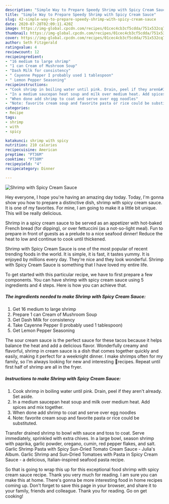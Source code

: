 ```yaml
---
description: "Simple Way to Prepare Speedy Shrimp with Spicy Cream Sauce"
title: "Simple Way to Prepare Speedy Shrimp with Spicy Cream Sauce"
slug: 42-simple-way-to-prepare-speedy-shrimp-with-spicy-cream-sauce
date: 2020-07-28T02:09:11.420Z
image: https://img-global.cpcdn.com/recipes/01cec4cb3cf5cdda/751x532cq70/shrimp-with-spicy-cream-sauce-recipe-main-photo.jpg
thumbnail: https://img-global.cpcdn.com/recipes/01cec4cb3cf5cdda/751x532cq70/shrimp-with-spicy-cream-sauce-recipe-main-photo.jpg
cover: https://img-global.cpcdn.com/recipes/01cec4cb3cf5cdda/751x532cq70/shrimp-with-spicy-cream-sauce-recipe-main-photo.jpg
author: Seth Fitzgerald
ratingvalue: 4
reviewcount: 12
recipeingredient:
- "16 medium to large shrimp"
- "1 can Cream of Mushroom Soup"
- "Dash Milk for consistency"
- " Cayenne Pepper I probably used 1 tablespoon"
- " Lemon Pepper Seasoning"
recipeinstructions:
- "Cook shrimp in boiling water until pink. Drain, peel if they aren&#39;t already. Set aside."
- "In a medium saucepan heat soup and milk over medium heat. Add spices and mix together."
- "When done add shrimp to coat and serve over egg noodles"
- "Note: favorite cream soup and favorite pasta or rice could be substituted."
categories:
- Recipe
tags:
- shrimp
- with
- spicy

katakunci: shrimp with spicy 
nutrition: 210 calories
recipecuisine: American
preptime: "PT36M"
cooktime: "PT30M"
recipeyield: "4"
recipecategory: Dinner

---
```



![Shrimp with Spicy Cream Sauce](https://img-global.cpcdn.com/recipes/01cec4cb3cf5cdda/751x532cq70/shrimp-with-spicy-cream-sauce-recipe-main-photo.jpg)

Hey everyone, I hope you're having an amazing day today. Today, I'm gonna show you how to prepare a distinctive dish, shrimp with spicy cream sauce. It is one of my favorites. For mine, I am going to make it a little bit unique. This will be really delicious.

Shrimp in a spicy cream sauce to be served as an appetizer with hot-baked French bread (for dipping), or over fettuccini (as a not-so-light meal). Fun to prepare in front of guests as a prelude to a nice seafood dinner! Reduce the heat to low and continue to cook until thickened.

Shrimp with Spicy Cream Sauce is one of the most popular of recent trending foods in the world. It is simple, it is fast, it tastes yummy. It is enjoyed by millions every day. They're nice and they look wonderful. Shrimp with Spicy Cream Sauce is something that I have loved my entire life.


To get started with this particular recipe, we have to first prepare a few components. You can have shrimp with spicy cream sauce using 5 ingredients and 4 steps. Here is how you can achieve that.

<!--inarticleads1-->

##### The ingredients needed to make Shrimp with Spicy Cream Sauce:

1. Get 16 medium to large shrimp
1. Prepare 1 can Cream of Mushroom Soup
1. Get Dash Milk for consistency
1. Take  Cayenne Pepper (I probably used 1 tablespoon)
1. Get  Lemon Pepper Seasoning


The sour cream sauce is the perfect sauce for these tacos because it helps balance the heat and add a delicious flavor. Wonderfully creamy and flavorful, shrimp in cream sauce is a dish that comes together quickly and easily, making it perfect for a weeknight dinner. I make shrimps often for my family, so I&#39;m always looking for new and interesting 🍤recipes. Repeat until first half of shrimp are all in the fryer. 

<!--inarticleads2-->

##### Instructions to make Shrimp with Spicy Cream Sauce:

1. Cook shrimp in boiling water until pink. Drain, peel if they aren&#39;t already. Set aside.
1. In a medium saucepan heat soup and milk over medium heat. Add spices and mix together.
1. When done add shrimp to coat and serve over egg noodles
1. Note: favorite cream soup and favorite pasta or rice could be substituted.


Transfer drained shrimp to bowl with sauce and toss to coat. Serve immediately, sprinkled with extra chives. In a large bowl, season shrimp with paprika, garlic powder, oregano, cumin, red pepper flakes, and salt. Garlic Shrimp Pasta with Spicy Sun-Dried Tomato Cream Sauce - Julia&#39;s Album. Garlic Shrimp and Sun-Dried Tomatoes with Pasta in Spicy Cream Sauce - a delicious, Italian-inspired seafood pasta recipe. 

So that is going to wrap this up for this exceptional food shrimp with spicy cream sauce recipe. Thank you very much for reading. I am sure you can make this at home. There's gonna be more interesting food in home recipes coming up. Don't forget to save this page in your browser, and share it to your family, friends and colleague. Thank you for reading. Go on get cooking!
